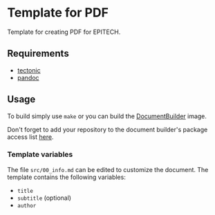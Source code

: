 # Template for PDF

Template for creating PDF for EPITECH.

## Requirements
  - [tectonic](https://tectonic-typesetting.github.io/en-US/)
  - [pandoc](https://pandoc.org)

## Usage

To build simply use `make` or you can build the
[DocumentBuilder](https://github.com/PizziPayment/DocumentBuilder) image.

Don't forget to add your repository to the document builder's package access
list
[here](https://github.com/orgs/PizziPayment/packages/container/document_builder/settings).

### Template variables

The file `src/00_info.md` can be edited to customize the document. The template
contains the following variables:

- `title`
- `subtitle` (optional)
- `author`
